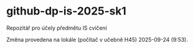 # github-dp-is-2025-sk1
Repozitář pro účely předmětu IS cvičení

Změna provedena na lokále (počítač v učebně H45) 2025-09-24 (9:53).